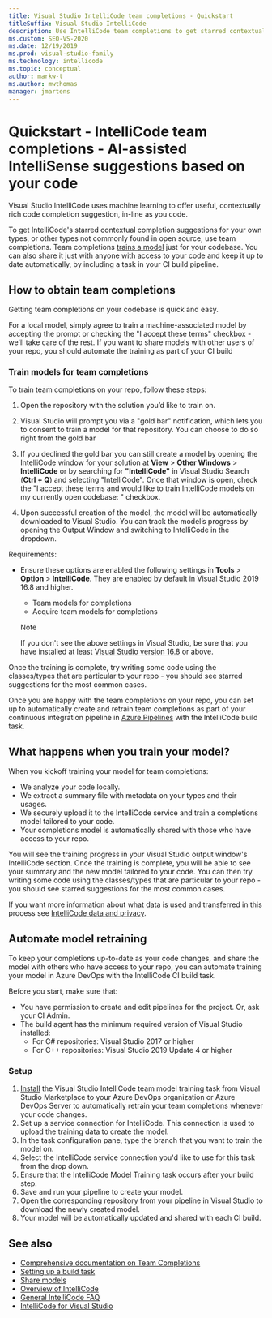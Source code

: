 ```yaml
---
title: Visual Studio IntelliCode team completions - Quickstart
titleSuffix: Visual Studio IntelliCode
description: Use IntelliCode team completions to get starred contextual completion suggestions for your own types, or for other types not commonly found in open source.
ms.custom: SEO-VS-2020
ms.date: 12/19/2019
ms.prod: visual-studio-family
ms.technology: intellicode
ms.topic: conceptual
author: markw-t
ms.author: mwthomas
manager: jmartens
---
```

# Quickstart - IntelliCode team completions - AI-assisted IntelliSense suggestions based on your code

Visual Studio IntelliCode uses machine learning to offer useful, contextually rich code completion suggestion, in-line as you code.

To get IntelliCode's starred contextual completion suggestions for your own types, or other types not commonly found in open source, use team completions. Team completions [trains a model](quickstart-team-completions.md#what-happens-when-you-train-your-model) just for your codebase. You can also share it just with anyone with access to your code and keep it up to date automatically, by including a task in your CI build pipeline.

## How to obtain team completions

Getting team completions on your codebase is quick and easy. 

For a local model, simply agree to train a machine-associated model by accepting the prompt or checking the "I accept these terms" checkbox - we'll take care of the rest. 
If you want to share models with other users of your repo, you should automate the training as part of your CI build

### Train models for team completions

To train team completions on your repo, follow these steps:

1.  Open the repository with the solution you’d like to train on.
1.  Visual Studio will prompt you via a "gold bar" notification, which lets you to consent to train a model for that repository. You can choose to do so right from the gold bar
1.	 If you declined the gold bar you can still create a model by opening the IntelliCode window for your solution at **View** > **Other Windows** > **IntelliCode** or by searching for **"IntelliCode"** in Visual Studio Search (**Ctrl + Q**) and selecting "IntelliCode". Once that window is open, check the "I accept these terms and would like to train IntelliCode models on my currently open codebase: <name of your solution>" checkbox.

1.	Upon successful creation of the model, the model will be automatically downloaded to Visual Studio. You can track the model’s progress by opening the Output Window and switching to IntelliCode in the dropdown. 

Requirements:
- Ensure these options are enabled the following settings in **Tools** > **Option** > **IntelliCode**. They are enabled by default in Visual Studio 2019 16.8 and higher.
   - Team models for completions
   - Acquire team models for completions
 
   > [!NOTE]
   > If you don't see the above settings in Visual Studio, be sure that you have installed at least [Visual Studio version 16.8](https://docs.microsoft.com/visualstudio/releases/2019/release-notes) or above.

Once the training is complete, try writing some code using the classes/types that are particular to your repo - you should see starred suggestions for the most common cases.

Once you are happy with the team completions on your repo, you can set up to automatically create and retrain team completions as part of your continuous integration pipeline in [Azure Pipelines](https://azure.microsoft.com/services/devops/pipelines/) with the IntelliCode build task.

## What happens when you train your model?

When you kickoff training your model for team completions:
* We analyze your code locally.
* We extract a summary file with metadata on your types and their usages.
* We securely upload it to the IntelliCode service and train a completions model tailored to your code.
* Your completions model is automatically shared with those who have access to your repo. 

You will see the training progress in your Visual Studio output window's IntelliCode section. Once the training is complete, you will be able to see your summary and the new model tailored to your code. You can then try writing some code using the classes/types that are particular to your repo - you should see starred suggestions for the most common cases.  

If you want more information about what data is used and transferred in this process see [IntelliCode data and  privacy](https://docs.microsoft.com/visualstudio/intellicode/custom-models#data-and-privacy).

## Automate model retraining
To keep your completions up-to-date as your code changes, and share the model with others who have access to your repo, you can automate training your model in Azure DevOps with the IntelliCode CI build task.

Before you start, make sure that: 
* You have permission to create and edit pipelines for the project. Or, ask your CI Admin.
* The build agent has the minimum required version of Visual Studio installed:
  *  For C# repositories: Visual Studio 2017 or higher
  * For C++ repositories: Visual Studio 2019 Update 4 or higher

### Setup
1. [Install](https://marketplace.visualstudio.com/items?itemName=VisualStudioExptTeam.VSIntelliCodeTeamModelTraining) the Visual Studio IntelliCode team model training task from Visual Studio Marketplace to your Azure DevOps organization or Azure DevOps Server to automatically retrain your team completions whenever your code changes.
1. Set up a service connection for IntelliCode. This connection is used to upload the training data to create the model.
1. In the task configuration pane, type the branch that you want to train the model on. 
1. Select the IntelliCode service connection you'd like to use for this task from the drop down.
1. Ensure that the IntelliCode Model Training task occurs after your build step.
1. Save and run your pipeline to create your model.
1. Open the corresponding repository from your pipeline in Visual Studio to download the newly created model. 
1. Your model will be automatically updated and shared with each CI build.


## See also
- [Comprehensive documentation on Team Completions](custom-models.md)
- [Setting up a build task](https://marketplace.visualstudio.com/items?itemName=VisualStudioExptTeam.VSIntelliCodeTeamModelTraining)
- [Share models](share-models.md)
- [Overview of IntelliCode](overview.md)
- [General IntelliCode FAQ](faq.yml)
- [IntelliCode for Visual Studio](intellicode-visual-studio.md)
